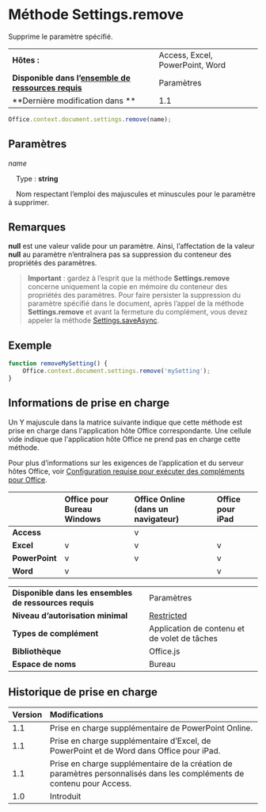 

# Méthode Settings.remove
Supprime le paramètre spécifié.

|||
|:-----|:-----|
|**Hôtes :**|Access, Excel, PowerPoint, Word|
|**Disponible dans l’[ensemble de ressources requis](../../docs/overview/specify-office-hosts-and-api-requirements.md)**|Paramètres|
|**Dernière modification dans **|1.1|

```js
Office.context.document.settings.remove(name);
```


## Paramètres



_name_<br/>
&nbsp;&nbsp;&nbsp;&nbsp;Type :  **string**

&nbsp;&nbsp;&nbsp;&nbsp;Nom respectant l’emploi des majuscules et minuscules pour le paramètre à supprimer.

    



## Remarques

 **null** est une valeur valide pour un paramètre. Ainsi, l’affectation de la valeur **null** au paramètre n’entraînera pas sa suppression du conteneur des propriétés des paramètres.


 >**Important** : gardez à l’esprit que la méthode **Settings.remove** concerne uniquement la copie en mémoire du conteneur des propriétés des paramètres. Pour faire persister la suppression du paramètre spécifié dans le document, après l’appel de la méthode **Settings.remove** et avant la fermeture du complément, vous devez appeler la méthode [Settings.saveAsync](../../reference/shared/settings.saveasync.md).


## Exemple




```js
function removeMySetting() {
    Office.context.document.settings.remove('mySetting');
}
```




## Informations de prise en charge


Un Y majuscule dans la matrice suivante indique que cette méthode est prise en charge dans l'application hôte Office correspondante. Une cellule vide indique que l'application hôte Office ne prend pas en charge cette méthode.

Pour plus d’informations sur les exigences de l’application et du serveur hôtes Office, voir [Configuration requise pour exécuter des compléments pour Office](../../docs/overview/requirements-for-running-office-add-ins.md).



||**Office pour Bureau Windows**|**Office Online (dans un navigateur)**|**Office pour iPad**|
|:-----|:-----|:-----|:-----|
|**Access**||v||
|**Excel**|v|v|v|
|**PowerPoint**|v|v|v|
|**Word**|v||v|

|||
|:-----|:-----|
|**Disponible dans les ensembles de ressources requis**|Paramètres|
|**Niveau d’autorisation minimal**|[Restricted](../../docs/develop/requesting-permissions-for-api-use-in-content-and-task-pane-add-ins.md)|
|**Types de complément**|Application de contenu et de volet de tâches|
|**Bibliothèque**|Office.js|
|**Espace de noms**|Bureau|

## Historique de prise en charge




|**Version**|**Modifications**|
|:-----|:-----|
|1.1|Prise en charge supplémentaire de PowerPoint Online.|
|1.1|Prise en charge supplémentaire d’Excel, de PowerPoint et de Word dans Office pour iPad.|
|1.1|Prise en charge supplémentaire de la création de paramètres personnalisés dans les compléments de contenu pour Access.|
|1.0|Introduit|
